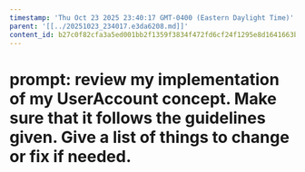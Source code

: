 ```yaml
---
timestamp: 'Thu Oct 23 2025 23:40:17 GMT-0400 (Eastern Daylight Time)'
parent: '[[../20251023_234017.e3da6208.md]]'
content_id: b27c0f82cfa3a5ed001bb2f1359f3834f472fd6cf24f1295e8d1641663bdc9fb
---
```


# prompt: review my implementation of my UserAccount concept. Make sure that it follows the guidelines given. Give a list of things to change or fix if needed.
